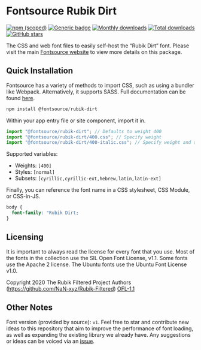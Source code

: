 # Fontsource Rubik Dirt

[![npm (scoped)](https://img.shields.io/npm/v/@fontsource/rubik-dirt?color=brightgreen)](https://www.npmjs.com/package/@fontsource/rubik-dirt) [![Generic badge](https://img.shields.io/badge/fontsource-passing-brightgreen)](https://github.com/fontsource/fontsource) [![Monthly downloads](https://badgen.net/npm/dm/@fontsource/rubik-dirt)](https://github.com/fontsource/fontsource) [![Total downloads](https://badgen.net/npm/dt/@fontsource/rubik-dirt)](https://github.com/fontsource/fontsource) [![GitHub stars](https://img.shields.io/github/stars/fontsource/fontsource.svg?style=social&label=Star)](https://github.com/fontsource/fontsource/stargazers)

The CSS and web font files to easily self-host the “Rubik Dirt” font. Please visit the main [Fontsource website](https://fontsource.org/fonts/rubik-dirt) to view more details on this package.

## Quick Installation

Fontsource has a variety of methods to import CSS, such as using a bundler like Webpack. Alternatively, it supports SASS. Full documentation can be found [here](https://fontsource.org/docs/introduction).

```javascript
npm install @fontsource/rubik-dirt
```

Within your app entry file or site component, import it in.

```javascript
import "@fontsource/rubik-dirt"; // Defaults to weight 400
import "@fontsource/rubik-dirt/400.css"; // Specify weight
import "@fontsource/rubik-dirt/400-italic.css"; // Specify weight and style

```

Supported variables:
- Weights: `[400]`
- Styles: `[normal]`
- Subsets: `[cyrillic,cyrillic-ext,hebrew,latin,latin-ext]`

Finally, you can reference the font name in a CSS stylesheet, CSS Module, or CSS-in-JS.

```css
body {
  font-family: "Rubik Dirt;
}
```

## Licensing
It is important to always read the license for every font that you use.
Most of the fonts in the collection use the SIL Open Font License, v1.1. Some fonts use the Apache 2 license. The Ubuntu fonts use the Ubuntu Font License v1.0.

Copyright 2020 The Rubik Filtered Project Authors (https://github.com/NaN-xyz/Rubik-Filtered)
[OFL-1.1](http://scripts.sil.org/OFL)

## Other Notes
Font version (provided by source): `v1`.
Feel free to star and contribute new ideas to this repository that aim to improve the performance of font loading, as well as expanding the existing library we already have. Any suggestions or ideas can be voiced via an [issue](https://github.com/fontsource/fontsource/issues).